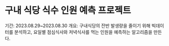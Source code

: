 # 구내 식당 식수 인원 예측 프로젝트
기간: 2023.08.29~2023.08.30
개요: 구내식당의 잔반 발생량을 줄이기 위해 빅데이터를 분석하고, 요일별 점심식사와 저녁식사를 먹는 인원을 예측하는 알고리즘을 만든다.
